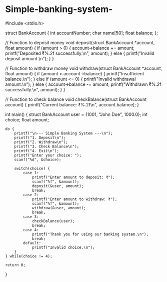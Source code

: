 # Simple-banking-system-

#include <stdio.h>

struct BankAccount {
    int accountNumber;
    char name[50];
    float balance;
};

// Function to deposit money
void deposit(struct BankAccount *account, float amount) {
    if (amount > 0) {
        account->balance += amount;
        printf("Deposited ₹%.2f successfully.\n", amount);
    } else {
        printf("Invalid deposit amount.\n");
    }
}

// Function to withdraw money
void withdraw(struct BankAccount *account, float amount) {
    if (amount > account->balance) {
        printf("Insufficient balance.\n");
    } else if (amount <= 0) {
        printf("Invalid withdrawal amount.\n");
    } else {
        account->balance -= amount;
        printf("Withdrawn ₹%.2f successfully.\n", amount);
    }
}

// Function to check balance
void checkBalance(struct BankAccount account) {
    printf("Current balance: ₹%.2f\n", account.balance);
}

int main() {
    struct BankAccount user = {1001, "John Doe", 1000.0};
    int choice;
    float amount;

    do {
        printf("\n--- Simple Banking System ---\n");
        printf("1. Deposit\n");
        printf("2. Withdraw\n");
        printf("3. Check Balance\n");
        printf("4. Exit\n");
        printf("Enter your choice: ");
        scanf("%d", &choice);

        switch(choice) {
            case 1:
                printf("Enter amount to deposit: ₹");
                scanf("%f", &amount);
                deposit(&user, amount);
                break;
            case 2:
                printf("Enter amount to withdraw: ₹");
                scanf("%f", &amount);
                withdraw(&user, amount);
                break;
            case 3:
                checkBalance(user);
                break;
            case 4:
                printf("Thank you for using our banking system.\n");
                break;
            default:
                printf("Invalid choice.\n");
        }
    } while(choice != 4);

    return 0;
}
